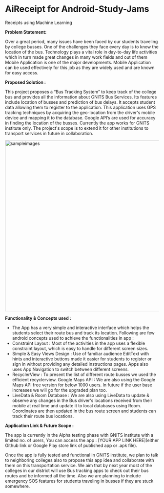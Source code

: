 # AiReceipt for Android-Study-Jams

Receipts using Machine Learning

<b> Problem Statement: </b>

Over a great period, many issues have been faced by our students traveling by college busses. One of the challenges they face every day is to know the location of the bus.
Technology plays a vital role in day-to-day life activities which in turn made great changes in many work fields and out of them Mobile Application is one of the major developments. Mobile Application can be used effectively for this job as they are widely used and are known for easy access.

<b> Proposed Solution : </b>

This project proposes a “Bus Tracking System” to keep track of the college bus and provides all the information about GNITS Bus Services. Its features include location of busses and prediction of bus delays. It accepts student data allowing them to register to the application. This application uses GPS tracking techniques by acquiring the geo-location from the driver's mobile device and mapping it to the database. Google API’s are used for accuracy in finding the location of the busses. Currently the app works for GNITS institute only. The project's scope is to extend it for other institutions to transport services in future in collaboration.

<img width="559" alt="sampleimages" src="https://user-images.githubusercontent.com/18289261/142846646-a6858641-ad88-43aa-b8bb-b690fd7126f1.png">
    	  	
<b> Functionality & Concepts used : </b>

- The App has a very simple and interactive interface which helps the students select their route bus and track its location. Following are few android concepts used to achieve the functionalities in app : 
- Constraint Layout : Most of the activities in the app uses a flexible constraint layout, which is easy to handle for different screen sizes.
- Simple & Easy Views Design : Use of familiar audience EditText with hints and interactive buttons made it easier for students to register or sign in without providing any detailed instructions pages. Apps also uses App Navigation to switch between different screens.
- RecyclerView : To present the list of different route busses we used the efficient recyclerview.
Google Maps API : We are also using the Google Maps API free version for  below 1000 users. In future if the user base increases we will go for the upgraded plan too.
- LiveData & Room Database : We are also using LiveData to update & observe any changes in the Bus driver's locations received from their mobile at real time and update it to local databases using Room. Coordinates are then updated in the bus route screen and students can track their route bus locations.

<b> Application Link & Future Scope : </b>

The app is currently in the Alpha testing phase with GNITS institute with a limited no. of users, You can access the app : [YOUR APP LINK HERE](either Github link or Google Play store link of published app or .apk file).

Once the app is fully tested and functional in GNITS institute, we plan to talk to neighboring colleges also to propose this app idea and collaborate with them on this transportation service. We aim that by next year most of the colleges in our district will use Bus tracking apps to check out their bus routes and be informed all the time. Also we are planning to include emergency SOS features for students traveling in busses if they are stuck somewhere. 
